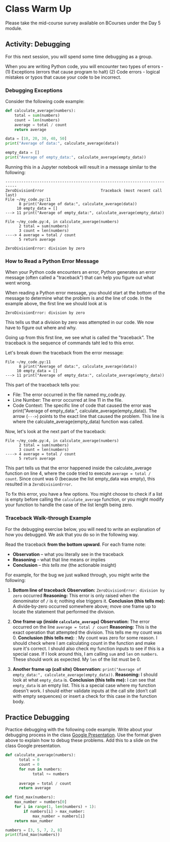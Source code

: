 # Class Warm Up

Please take the mid-course survey available on BCourses under the Day 5 module.

## Activity: Debugging 

For this next session, you will spend some time debugging as a group.

When you are writing Python code, you will encounter two types of errors - (1) Exceptions (errors that cause program to halt) (2) Code errors - logical mistakes or typos that cause your code to be incorrect.

### Debugging Exceptions

Consider the following code example:

```python
def calculate_average(numbers):
    total = sum(numbers)
    count = len(numbers)
    average = total / count
    return average

data = [10, 20, 30, 40, 50]
print("Average of data:", calculate_average(data))

empty_data = []
print("Average of empty_data:", calculate_average(empty_data))
```

Running this in a Jupyter notebook will result in a message similar to the following:

```error
---------------------------------------------------------------------------
ZeroDivisionError                         Traceback (most recent call last)
File ~/my_code.py:11
      8 print("Average of data:", calculate_average(data))
     10 empty_data = []
---> 11 print("Average of empty_data:", calculate_average(empty_data))

File ~/my_code.py:4, in calculate_average(numbers)
      2 total = sum(numbers)
      3 count = len(numbers)
----> 4 average = total / count
      5 return average

ZeroDivisionError: division by zero
```

### How to Read a Python Error Message

When your Python code encounters an error, Python generates an error message (often called a "traceback") that can help you figure out what went wrong. 

When reading a Python error message, you should start at the bottom of the message to determine what the problem is and the line of code. In the example above, the first line we should look at is

```error
ZeroDivisionError: division by zero
```

This tells us that a division by zero was attempted in our code. We now have to figure out where and why.

Going up from this first line, we see what is called the "traceback". The traceback is the sequence of commands taht led to this error. 

Let's break down the traceback from the error message:

```error
File ~/my_code.py:11
      8 print("Average of data:", calculate_average(data))
     10 empty_data = []
---> 11 print("Average of empty_data:", calculate_average(empty_data))
```

This part of the traceback tells you:

* File: The error occurred in the file named my_code.py.
* Line Number: The error occurred at line 11 in the file.
* Code Context: The specific line of code that caused the error was print("Average of empty_data:", calculate_average(empty_data)).
The arrow (`--->`) points to the exact line that caused the problem. This line is where the calculate_average(empty_data) function was called.

Now, let's look at the next part of the traceback:

```
File ~/my_code.py:4, in calculate_average(numbers)
      2 total = sum(numbers)
      3 count = len(numbers)
----> 4 average = total / count
      5 return average
```

This part tells us that the error happened inside the calculate_average function on line 4, where the code tried to execute `average = total / count`. Since count was 0 (because the list empty_data was empty), this resulted in a `ZeroDivisionError`.

To fix this error, you have a few options. 
You might choose to check if a list is empty before calling the `calculate_average` function, or you might modify your function to handle the case of the list length being zero.

### Traceback Walk‑through Example

For the debugging exercise below, you will need to write an explanation of how you debugged. We ask that you do so in the following way.

Read the traceback **from the bottom upward**. For each frame note:

* **Observation** – what you literally see in the traceback
* **Reasoning** – what that line means or implies
* **Conclusion** – *this tells me* (the actionable insight)

For example, for the bug we just walked through, you might write the following:

1. **Bottom line of traceback**
   **Observation:** `ZeroDivisionError: division by zero` occurred
   **Reasoning:** This error is only raised when the denominator of `/` is `0`; nothing else triggers it.
   **Conclusion (this tells me):** A divide‑by‑zero occurred somewhere above; move one frame up to locate the statement that performed the division.

2. **One frame up (inside `calculate_average`)**
   **Observation:** The error occurred on the line `average = total / count` 
   **Reasoning:** This is the exact operation that attempted the division. This tells me my count was 0.
   **Conclusion (this tells me):** : My count was zero for some reason. I should check where I am calculating count in the function and make sure it's correct. I should also check my function inputs to see if this is a special case.  If I look around this, I am calling `sum` and `len` on `numbers`. These should work as expected. My `len` of the list must be 0. 

3. **Another frame up (call site)**
   **Observation:** `print("Average of empty_data:", calculate_average(empty_data))`.
   **Reasoning:** I should look at what `empty_data` is.
   **Conclusion (this tells me):** I can see that `empty_data` is an empty list. This is a special case where my function doesn't work. I should either validate inputs at the call site (don’t call with empty sequences) or insert a check for this case in the function body.


## Practice Debugging

Practice debugging with the following code example.
Write about your debugging process in the class [Google Presentation](https://docs.google.com/presentation/d/1wvhMZ0gUMV_UjCSfmSjz2GBiXnmtRPAphe8iiYoCDH4/edit?usp=sharing). Use the format given above to explain how to debug these problems. Add this to a slide on the class Google presentation.

```python
def calculate_average(numbers):
      total = 0
      count = 0
      for num in numbers:
            total += numbers
      
      average = total / count
      return average
```


```python
def find_max(numbers):
    max_number = numbers[0]
    for i in range(1, len(numbers) + 1):
        if numbers[i] > max_number:
            max_number = numbers[i]
    return max_number

numbers = [3, 5, 7, 2, 8]
print(find_max(numbers))
```


